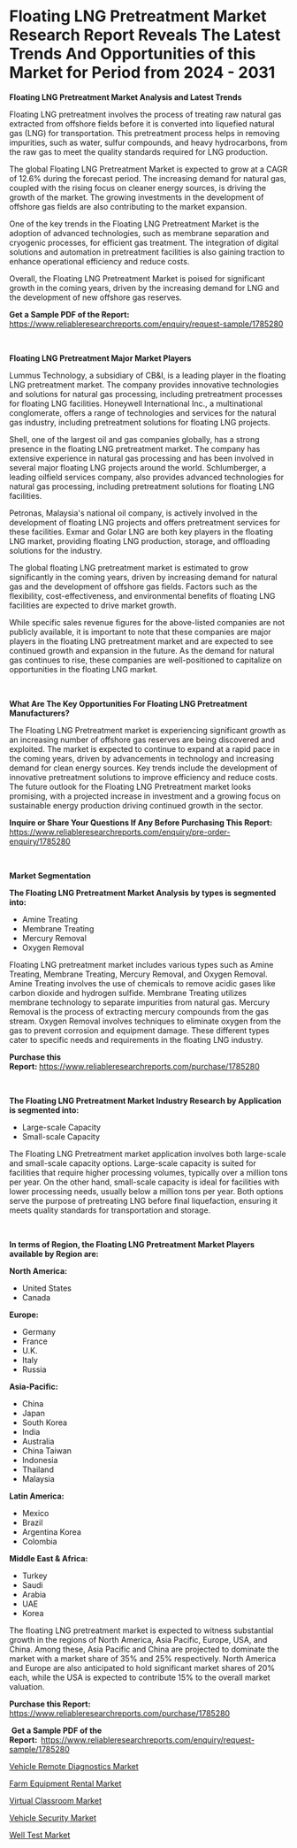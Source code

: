 <p><h1>Floating LNG Pretreatment Market Research Report Reveals The Latest Trends And Opportunities of this Market for Period from 2024 - 2031</h1></p><p><strong>Floating LNG Pretreatment Market Analysis and Latest Trends</strong></p>
<p><p>Floating LNG pretreatment involves the process of treating raw natural gas extracted from offshore fields before it is converted into liquefied natural gas (LNG) for transportation. This pretreatment process helps in removing impurities, such as water, sulfur compounds, and heavy hydrocarbons, from the raw gas to meet the quality standards required for LNG production.</p><p>The global Floating LNG Pretreatment Market is expected to grow at a CAGR of 12.6% during the forecast period. The increasing demand for natural gas, coupled with the rising focus on cleaner energy sources, is driving the growth of the market. The growing investments in the development of offshore gas fields are also contributing to the market expansion.</p><p>One of the key trends in the Floating LNG Pretreatment Market is the adoption of advanced technologies, such as membrane separation and cryogenic processes, for efficient gas treatment. The integration of digital solutions and automation in pretreatment facilities is also gaining traction to enhance operational efficiency and reduce costs.</p><p>Overall, the Floating LNG Pretreatment Market is poised for significant growth in the coming years, driven by the increasing demand for LNG and the development of new offshore gas reserves.</p></p>
<p><strong>Get a Sample PDF of the Report:&nbsp;</strong> <a href="https://www.reliableresearchreports.com/enquiry/request-sample/1785280">https://www.reliableresearchreports.com/enquiry/request-sample/1785280</a></p>
<p>&nbsp;</p>
<p><strong>Floating LNG Pretreatment Major Market Players</strong></p>
<p><p>Lummus Technology, a subsidiary of CB&I, is a leading player in the floating LNG pretreatment market. The company provides innovative technologies and solutions for natural gas processing, including pretreatment processes for floating LNG facilities. Honeywell International Inc., a multinational conglomerate, offers a range of technologies and services for the natural gas industry, including pretreatment solutions for floating LNG projects.</p><p>Shell, one of the largest oil and gas companies globally, has a strong presence in the floating LNG pretreatment market. The company has extensive experience in natural gas processing and has been involved in several major floating LNG projects around the world. Schlumberger, a leading oilfield services company, also provides advanced technologies for natural gas processing, including pretreatment solutions for floating LNG facilities.</p><p>Petronas, Malaysia's national oil company, is actively involved in the development of floating LNG projects and offers pretreatment services for these facilities. Exmar and Golar LNG are both key players in the floating LNG market, providing floating LNG production, storage, and offloading solutions for the industry.</p><p>The global floating LNG pretreatment market is estimated to grow significantly in the coming years, driven by increasing demand for natural gas and the development of offshore gas fields. Factors such as the flexibility, cost-effectiveness, and environmental benefits of floating LNG facilities are expected to drive market growth.</p><p>While specific sales revenue figures for the above-listed companies are not publicly available, it is important to note that these companies are major players in the floating LNG pretreatment market and are expected to see continued growth and expansion in the future. As the demand for natural gas continues to rise, these companies are well-positioned to capitalize on opportunities in the floating LNG market.</p></p>
<p>&nbsp;</p>
<p><strong>What Are The Key Opportunities For Floating LNG Pretreatment Manufacturers?</strong></p>
<p><p>The Floating LNG Pretreatment market is experiencing significant growth as an increasing number of offshore gas reserves are being discovered and exploited. The market is expected to continue to expand at a rapid pace in the coming years, driven by advancements in technology and increasing demand for clean energy sources. Key trends include the development of innovative pretreatment solutions to improve efficiency and reduce costs. The future outlook for the Floating LNG Pretreatment market looks promising, with a projected increase in investment and a growing focus on sustainable energy production driving continued growth in the sector.</p></p>
<p><strong>Inquire or Share Your Questions If Any Before Purchasing This Report:</strong> <a href="https://www.reliableresearchreports.com/enquiry/pre-order-enquiry/1785280">https://www.reliableresearchreports.com/enquiry/pre-order-enquiry/1785280</a></p>
<p>&nbsp;</p>
<p><strong>Market Segmentation</strong></p>
<p><strong>The Floating LNG Pretreatment Market Analysis by types is segmented into:</strong></p>
<p><ul><li>Amine Treating</li><li>Membrane Treating</li><li>Mercury Removal</li><li>Oxygen Removal</li></ul></p>
<p><p>Floating LNG pretreatment market includes various types such as Amine Treating, Membrane Treating, Mercury Removal, and Oxygen Removal. Amine Treating involves the use of chemicals to remove acidic gases like carbon dioxide and hydrogen sulfide. Membrane Treating utilizes membrane technology to separate impurities from natural gas. Mercury Removal is the process of extracting mercury compounds from the gas stream. Oxygen Removal involves techniques to eliminate oxygen from the gas to prevent corrosion and equipment damage. These different types cater to specific needs and requirements in the floating LNG industry.</p></p>
<p><strong>Purchase this Report:&nbsp;</strong><a href="https://www.reliableresearchreports.com/purchase/1785280">https://www.reliableresearchreports.com/purchase/1785280</a></p>
<p>&nbsp;</p>
<p><strong>The Floating LNG Pretreatment Market Industry Research by Application is segmented into:</strong></p>
<p><ul><li>Large-scale Capacity</li><li>Small-scale Capacity</li></ul></p>
<p><p>The Floating LNG Pretreatment market application involves both large-scale and small-scale capacity options. Large-scale capacity is suited for facilities that require higher processing volumes, typically over a million tons per year. On the other hand, small-scale capacity is ideal for facilities with lower processing needs, usually below a million tons per year. Both options serve the purpose of pretreating LNG before final liquefaction, ensuring it meets quality standards for transportation and storage.</p></p>
<p>&nbsp;</p>
<p><strong>In terms of Region, the Floating LNG Pretreatment Market Players available by Region are:</strong></p>
<p>
    <p> <strong> North America: </strong>
        <ul>
            <li>United States</li>
            <li>Canada</li>
        </ul>
        </p> 
    <p> <strong> Europe: </strong>
        <ul>
            <li>Germany</li>
            <li>France</li>
            <li>U.K.</li>
            <li>Italy</li>
            <li>Russia</li>
        </ul>
        </p> 
    <p> <strong> Asia-Pacific: </strong>
        <ul>
            <li>China</li>
            <li>Japan</li>
            <li>South Korea</li>
            <li>India</li>
            <li>Australia</li>
            <li>China Taiwan</li>
            <li>Indonesia</li>
            <li>Thailand</li>
            <li>Malaysia</li>
        </ul>
        </p> 
    <p> <strong> Latin America: </strong>
        <ul>
            <li>Mexico</li>
            <li>Brazil</li>
            <li>Argentina Korea</li>
            <li>Colombia</li>
        </ul>
        </p> 
    <p> <strong> Middle East & Africa: </strong>
        <ul>
            <li>Turkey</li>
            <li>Saudi</li>
            <li>Arabia</li>
            <li>UAE</li>
            <li>Korea</li>
        </ul>
    </p>
    </p>
<p><p>The floating LNG pretreatment market is expected to witness substantial growth in the regions of North America, Asia Pacific, Europe, USA, and China. Among these, Asia Pacific and China are projected to dominate the market with a market share of 35% and 25% respectively. North America and Europe are also anticipated to hold significant market shares of 20% each, while the USA is expected to contribute 15% to the overall market valuation.</p></p>
<p><strong>Purchase this Report: </strong><a href="https://www.reliableresearchreports.com/purchase/1785280">https://www.reliableresearchreports.com/purchase/1785280</a></p>
<p>&nbsp;<strong>Get a Sample PDF of the Report:&nbsp;&nbsp;</strong><a href="https://www.reliableresearchreports.com/enquiry/request-sample/1785280">https://www.reliableresearchreports.com/enquiry/request-sample/1785280</a></p>
<p><strong></strong></p>
<p><p><a href="https://medium.com/@staceyhilll87/vehicle-remote-diagnostics-market-exploring-market-share-market-trends-and-future-growth-3b96a40198f4">Vehicle Remote Diagnostics Market</a></p><p><a href="https://medium.com/@staceyhilll87/farm-equipment-rental-market-exploring-market-share-market-trends-and-future-growth-ef1a726558c2">Farm Equipment Rental Market</a></p><p><a href="https://medium.com/@staceyhilll87/virtual-classroom-market-insight-market-trends-growth-forecasted-from-2024-to-2031-2cad26cf1e29">Virtual Classroom Market</a></p><p><a href="https://medium.com/@staceyhilll87/vehicle-security-market-furnishes-information-on-market-share-market-trends-and-market-growth-8a4593868dad">Vehicle Security Market</a></p><p><a href="https://medium.com/@staceyhilll87/well-test-market-size-market-outlook-and-market-forecast-2024-to-2031-31b918d3a0c9">Well Test Market</a></p></p>
